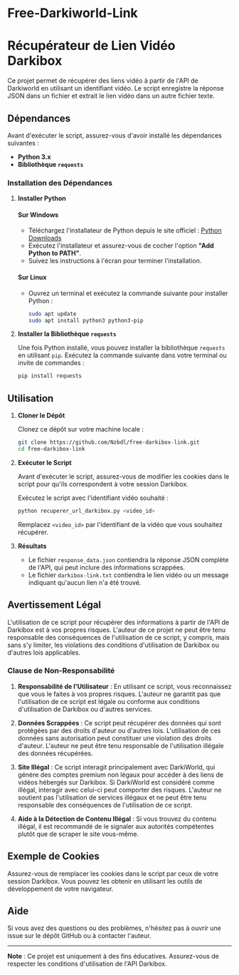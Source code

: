 # Free-Darkiworld-Link

# Récupérateur de Lien Vidéo Darkibox

Ce projet permet de récupérer des liens vidéo à partir de l'API de Darkiworld en utilisant un identifiant vidéo. Le script enregistre la réponse JSON dans un fichier et extrait le lien vidéo dans un autre fichier texte.

## Dépendances

Avant d'exécuter le script, assurez-vous d'avoir installé les dépendances suivantes :

- **Python 3.x**
- **Bibliothèque `requests`**

### Installation des Dépendances

1. **Installer Python**

   #### Sur Windows

   - Téléchargez l'installateur de Python depuis le site officiel : [Python Downloads](https://www.python.org/downloads/windows/)
   - Exécutez l'installateur et assurez-vous de cocher l'option **"Add Python to PATH"**.
   - Suivez les instructions à l'écran pour terminer l'installation.

   #### Sur Linux

   - Ouvrez un terminal et exécutez la commande suivante pour installer Python :
     ```bash
     sudo apt update
     sudo apt install python3 python3-pip
     ```

2. **Installer la Bibliothèque `requests`**

   Une fois Python installé, vous pouvez installer la bibliothèque `requests` en utilisant `pip`. Exécutez la commande suivante dans votre terminal ou invite de commandes :
   ```bash
   pip install requests
   ```

## Utilisation

1. **Cloner le Dépôt**

   Clonez ce dépôt sur votre machine locale :
   ```bash
   git clone https://github.com/Nzbdl/free-darkibox-link.git
   cd free-darkibox-link
   ```

2. **Exécuter le Script**

   Avant d'exécuter le script, assurez-vous de modifier les cookies dans le script pour qu'ils correspondent à votre session Darkibox.

   Exécutez le script avec l'identifiant vidéo souhaité :
   ```bash
   python recuperer_url_darkibox.py <video_id>
   ```

   Remplacez `<video_id>` par l'identifiant de la vidéo que vous souhaitez récupérer.

3. **Résultats**

   - Le fichier `response_data.json` contiendra la réponse JSON complète de l'API, qui peut inclure des informations scrappées.
   - Le fichier `darkibox-link.txt` contiendra le lien vidéo ou un message indiquant qu'aucun lien n'a été trouvé.

## Avertissement Légal

L'utilisation de ce script pour récupérer des informations à partir de l'API de Darkibox est à vos propres risques. L'auteur de ce projet ne peut être tenu responsable des conséquences de l'utilisation de ce script, y compris, mais sans s'y limiter, les violations des conditions d'utilisation de Darkibox ou d'autres lois applicables.

### Clause de Non-Responsabilité

1. **Responsabilité de l'Utilisateur** : En utilisant ce script, vous reconnaissez que vous le faites à vos propres risques. L'auteur ne garantit pas que l'utilisation de ce script est légale ou conforme aux conditions d'utilisation de Darkibox ou d'autres services.

2. **Données Scrappées** : Ce script peut récupérer des données qui sont protégées par des droits d'auteur ou d'autres lois. L'utilisation de ces données sans autorisation peut constituer une violation des droits d'auteur. L'auteur ne peut être tenu responsable de l'utilisation illégale des données récupérées.

3. **Site Illégal** : Ce script interagit principalement avec DarkiWorld, qui génère des comptes premium non légaux pour accéder à des liens de vidéos hébergés sur Darkibox. Si DarkiWorld est considéré comme illégal, interagir avec celui-ci peut comporter des risques. L'auteur ne soutient pas l'utilisation de services illégaux et ne peut être tenu responsable des conséquences de l'utilisation de ce script.

4. **Aide à la Détection de Contenu Illégal** : Si vous trouvez du contenu illégal, il est recommandé de le signaler aux autorités compétentes plutôt que de scraper le site vous-même.

## Exemple de Cookies

Assurez-vous de remplacer les cookies dans le script par ceux de votre session Darkibox. Vous pouvez les obtenir en utilisant les outils de développement de votre navigateur.

## Aide

Si vous avez des questions ou des problèmes, n'hésitez pas à ouvrir une issue sur le dépôt GitHub ou à contacter l'auteur.

---

**Note** : Ce projet est uniquement à des fins éducatives. Assurez-vous de respecter les conditions d'utilisation de l'API Darkibox.
